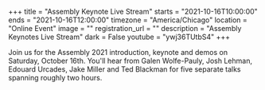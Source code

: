 +++
title = "Assembly Keynote Live Stream"
starts = "2021-10-16T10:00:00"
ends = "2021-10-16T12:00:00"
timezone = "America/Chicago"
location = "Online Event"
image = ""
registration_url = ""
description = "Assembly Keynotes Live Stream"
dark = False
youtube = "ywj36TUtbS4"
+++

Join us for the Assembly 2021 introduction, keynote and demos on Saturday, October 16th. You'll hear from Galen Wolfe-Pauly, Josh Lehman, Edouard Urcades, Jake Miller and Ted Blackman for five separate talks spanning roughly two hours.
